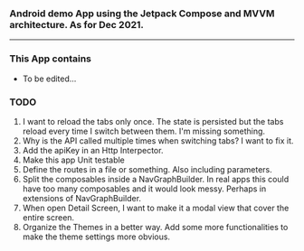 ### Android demo App using the Jetpack Compose and MVVM architecture. As for Dec 2021.
--------
### This App contains
- To be edited...

### TODO
1. I want to reload the tabs only once. The state is persisted but the tabs reload every time I switch between them. I'm missing something.
2. Why is the API called multiple times when switching tabs? I want to fix it.
3. Add the apiKey in an Http Interpector.
4. Make this app Unit testable
5. Define the routes in a file or something. Also including parameters.
6. Split the composables inside a NavGraphBuilder. In real apps this could have too many composables and it would look messy. Perhaps in extensions of NavGraphBuilder.
7. When open Detail Screen, I want to make it a modal view that cover the entire screen.
8. Organize the Themes in a better way. Add some more functionalities to make the theme settings more obvious.
